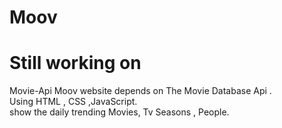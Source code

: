 # Moov  
Still working on
===============
Movie-Api
Moov website depends on The Movie Database Api .  
Using HTML , CSS ,JavaScript.  
show the daily trending Movies, Tv Seasons , People.  

